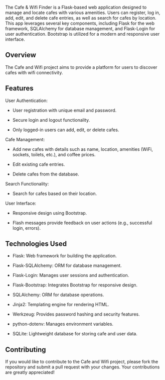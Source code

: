 The Cafe & Wifi Finder is a Flask-based web application designed to manage and locate cafes with various amenities.
Users can register, log in, add, edit, and delete cafe entries, as well as search for cafes by location.
This app leverages several key components, including Flask for the web framework, SQLAlchemy for database management, and Flask-Login for user authentication.
Bootstrap is utilized for a modern and responsive user interface.

## Overview
The Cafe and Wifi project aims to provide a platform for users to discover cafes with wifi connectivity. 
## Features

User Authentication:

- User registration with unique email and password.

- Secure login and logout functionality.

- Only logged-in users can add, edit, or delete cafes.

Cafe Management:

- Add new cafes with details such as name, location, amenities (WiFi, sockets, toilets, etc.), and coffee prices.

- Edit existing cafe entries.

- Delete cafes from the database.

Search Functionality:

- Search for cafes based on their location.

User Interface:

- Responsive design using Bootstrap.

- Flash messages provide feedback on user actions (e.g., successful login, errors).

## Technologies Used

 - Flask: Web framework for building the application.
 
 - Flask-SQLAlchemy: ORM for database management.
 
 - Flask-Login: Manages user sessions and authentication.
 
 - Flask-Bootstrap: Integrates Bootstrap for responsive design.
 
 - SQLAlchemy: ORM for database operations.

 - Jinja2: Templating engine for rendering HTML.
 
 - Werkzeug: Provides password hashing and security features.
 
 - python-dotenv: Manages environment variables.
 
 - SQLite: Lightweight database for storing cafe and user data.



## Contributing
If you would like to contribute to the Cafe and Wifi project, please fork the repository and submit a pull request with your changes. Your contributions are greatly appreciated!
